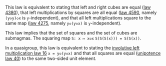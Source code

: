This law is equivalent to stating that left and right cubes are equal ([law 4380](https://teorth.github.io/equational_theories/implications/?4380)), that left multiplications by squares are all equal ([law 4590](https://teorth.github.io/equational_theories/implications/?4590), namely `(y◇y)◇x` is `y`-independent), and that all left multiplications square to the same map ([law 4275](https://teorth.github.io/equational_theories/implications/?4275), namely `y◇(y◇x)` is `y`-independent).

This law implies that the set of squares and the set of cubes are submagmas.  The squaring map `S: x ↦ x◇x`  `S(S(S(x))) = S(S(x))`.

In a quasigroup, this law is equivalent to stating the [involutive left multiplication law 16](https://teorth.github.io/equational_theories/implications/?16) `x = y◇(y◇x)` and that all squares are equal ([unipotence law 40](https://teorth.github.io/equational_theories/implications/?40)) to the same two-sided unit element.
